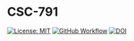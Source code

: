 # CSC-791

[![License: MIT](https://img.shields.io/badge/License-MIT-yellow.svg)](https://opensource.org/licenses/MIT) 
[![GitHub Workflow](https://github.com/setu1421/CSC-791/actions/workflows/python-app.yml/badge.svg)](https://github.com/setu1421/CSC-791/actions/workflows/python-app.yml)
[![DOI](https://zenodo.org/badge/589857531.svg)](https://zenodo.org/badge/latestdoi/589857531)
